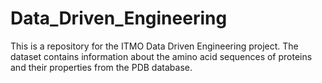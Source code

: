 # Data_Driven_Engineering
This is a repository for the ITMO Data Driven Engineering project.
The dataset contains information about the amino acid sequences of proteins and their properties from the PDB database.
